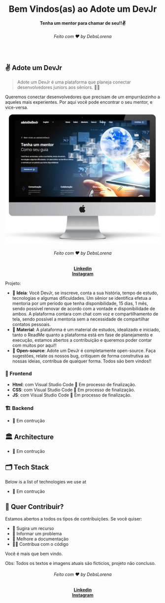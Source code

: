  <div align="center">
  <h1>Bem Vindos(as) ao Adote um DevJr</h1>
  <strong>Tenha um mentor para chamar de seu!!✌️</strong>
  <h6>Feito com ❤️ by DebsLorena</h6>
</div>
<br>


## ✌️ Adote um DevJr

> Adote um DevJr é uma plataforma que planeja conectar desenvolvedores juniors aos sêniors. 👩‍💻

Queremos conectar desenvolvedores que precisam de um empurrãozinho a aqueles mais experientes. Por aqui você pode encontrar o seu mentor, e vice-versa. 

<div align="center">
    <img src="./Image/img%20html.png" alt="daily.dev" width="550">
    <h6>Feito com ❤️ by DebsLorena</h6>
    <a href="https://www.linkedin.com/in/loredebs/"><strong>Linkedin</strong></a><br>
    <a href="https://www.instagram.com/debslorena/"><strong>Instagram</strong></a>
</div>


    
Projeto:

* 🚀 **Ideia**: Você DevJr, se inscreve, conta a sua história, tempo de estudo, tecnologias e algumas dificuldades. Um sênior se identifica efetua a mentoria por um periodo que tenha disponibilidade, 15 dias, 1 mês, sendo possivel renovar de acordo com a vontade e disponibilidade de ambos. A plataforma contara com chat com voz e compartilhamento de tela, sendo possivel a mentoria sem a necessidade de compartilhar contatos pessoais.
* 🚀 **Material**: A plataforma é um material de estudos, idealizado e iniciado, tanto o ReadMe quanto a plataforma está em fase de planejamento e execução, estamos abertos a contribuição e queremos poder contar com muitos por aqui!! 
* 🚀 **Open-source**: Adote um DevJr é completamente open-source. Faça sugestões, relate os nossos bug, critiquem de forma construtiva as nossas ideias, contribua de qualquer forma. Todos são bem vindos!!



### 🎨 Frontend

*  **Html**: com Visual Studio Code :hammer: Em processo de finalização.
*  **CSS**: com Visual Studio Code :hammer: Em processo de finalização.
*  **JS**: com Visual Studio Code :hammer: Em processo de finalização.

### 🏗 Backend

* :hammer: Em contrução

## 🏛 Architecture

* :hammer: Em contrução

## 🗂 Tech Stack

Below is a list of technologies we use at

* :hammer: Em contrução


## 🙌 Quer Contribuir?

Estamos abertos a todos os tipos de contribuições. Se você quiser:
* 🤔 Sugira um recurso
* 🐛 Informar um problema
* 📖 Melhore a documentação
* 👨‍💻 Contribua com o código

Você é mais que bem vindo. 

Obs: Todos os textos e imagens atuais são ficticios, projeto não concluso.



<div align="center">
    <h6>Feito com ❤️ by DebsLorena</h6>
    <a href="https://www.linkedin.com/in/loredebs/"><strong>Linkedin</strong></a></br>
    <a href="https://www.instagram.com/debslorena/"><strong>Instagram</strong></a>
</div>



